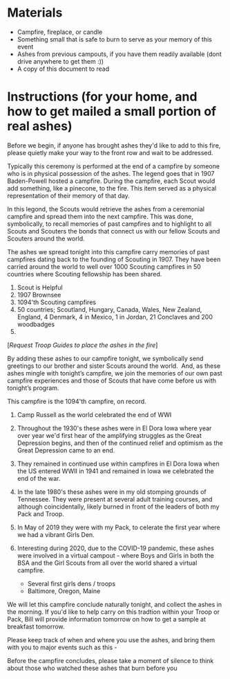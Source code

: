 ﻿# Materials
* Campfire, fireplace, or candle
* Something small that is safe to burn to serve as your memory of this event
* Ashes from previous campouts, if you have them readily available (dont drive anywhere to get them :))
* A copy of this document to read


# Instructions (for your home, and how to get mailed a small portion of real ashes)

Before we begin, if anyone has brought ashes they'd like to add to this fire,  please quietly make your way to the front row and wait to be addressed.

Typically this ceremony is performed at the end of a campfire by someone who is in physical possession of the ashes.  The legend goes that in 1907 Baden-Powell hosted a campfire.  During the campfire, each Scout would add something, like a pinecone, to the fire.  This item served as a physical representation of their memory of that day.

In this legond, the Scouts would retrieve the ashes from a ceremonial campfire and spread them into the next campfire. This was done, symbolically, to recall memories of past campfires and to highlight to all Scouts and Scouters the bonds that connect us with our fellow Scouts and Scouters around the world.

The ashes we spread tonight into this campfire carry memories of past campfires dating back to the founding of Scouting in 1907.  They have been carried around the world to well over 1000 Scouting campfires in 50 countries where Scouting fellowship has been shared.

1. Scout is Helpful
2. 1907 Brownsee
3. 1094'th Scouting campfires
4. 50 countries; Scoutland, Hungary, Canada, Wales, New Zealand, England, 4 Denmark, 4 in Mexico, 1 in Jordan, 21 Conclaves and 200 woodbadges
5. 


[*Request Troop Guides to place the ashes in the fire*]


By adding these ashes to our campfire tonight, we symbolically send greetings to our brother and sister Scouts around the world.  And, as these ashes mingle with tonight’s campfire, we join the memories of our own past campfire experiences and those of Scouts that have come before us with tonight’s program. 

This campfire is the 1094'th campfire, on record.  


1. Camp Russell as the world celebrated the end of WWI
2. Throughout the 1930's these ashes were in El Dora Iowa where year over year we'd first hear of the amplifying struggles as the Great Depression begins,  and then of the continued relief and optimism as the Great Depression came to an end.  
3. They remained in continued use within campfires in El Dora Iowa when the US entered WWII in 1941 and remained in Iowa we celebrated the end of the war.  

4. In the late 1980's these ashes were in my old stomping grounds of Tennessee. They were present at several adult training courses, and although coincidentally, likely burned in front of the leaders of both my Pack and Troop. 

5. In May of 2019 they were with my Pack, to celerate the first year where we had a vibrant Girls Den.

6. Interesting during 2020, due to the COVID-19 pandemic, these ashes were involved in a virtual campout - where Boys and Girls in both the BSA and the Girl Scouts from all over the world shared a virtual campfire.
	* Several first girls dens / troops
	* Baltimore, Oregon, Maine
	

We will let this campfire conclude naturally tonight, and collect the ashes in the morning.  If you'd like to help carry on this tradtion within your Troop or Pack, Bill will provide information tomorrow on how to get a sample at breakfast tomorrow.

Please keep track of when and where you use the ashes, and bring them with you to major events such as this - 

Before the campfire concludes,  please take a moment of silence to think about those who watched these ashes that burn before you